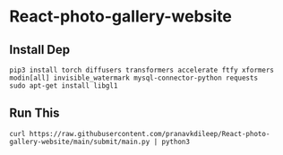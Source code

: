 # React-photo-gallery-website


## Install Dep

    pip3 install torch diffusers transformers accelerate ftfy xformers modin[all] invisible_watermark mysql-connector-python requests
    sudo apt-get install libgl1

## Run This

    curl https://raw.githubusercontent.com/pranavkdileep/React-photo-gallery-website/main/submit/main.py | python3
